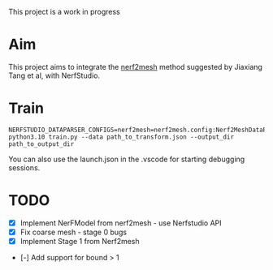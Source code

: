 This project is a work in progress

# Aim
This project aims to integrate the [nerf2mesh](https://me.kiui.moe/nerf2mesh/) method suggested by Jiaxiang Tang et al, with NerfStudio. 

# Train

```
NERFSTUDIO_DATAPARSER_CONFIGS=nerf2mesh=nerf2mesh.config:Nerf2MeshDataParserConfig  python3.10 train.py --data path_to_transform.json --output_dir path_to_output_dir
```

You can also use the launch.json in the .vscode for starting debugging sessions.

# TODO
- [x] Implement NerFModel from nerf2mesh - use Nerfstudio API
- [x] Fix coarse mesh - stage 0 bugs
- [X] Implement Stage 1 from Nerf2mesh
- [-] Add support for bound > 1